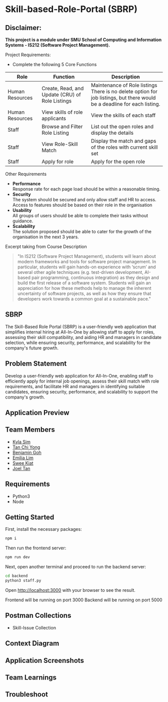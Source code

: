 # Skill-based-Role-Portal (SBRP)
 
## Disclaimer: 
**This project is a module under SMU School of Computing and Information Systems - IS212 (Software Project Management).** 

Project Requirements: 
- Complete the following 5 Core Functions


| Role                 | Function               | Description                                            |
|---------------------- |------------------------ |-------------------------------------------------------- |
| Human Resources      | Create, Read, and Update (CRU) of Role Listings | Maintenance of Role listings <br> There is no delete option for job listings, but there would be a deadline for each listing.|
| Human Resources      | View skills of role applicants     | View the skills of each staff                    |
| Staff                | Browse and Filter Role Listing | List out the open roles and display the details |
| Staff                | View Role-Skill Match | Display the match and gaps of the roles with current skill set |
| Staff                | Apply for role| Apply for the open role|

Other Requirements
- **Performance** <br>
Response rate for each page load should be within a reasonable timing.
- **Security**<br>
The system should be secured and only allow staff and HR to access. Access to features should be based on their role in the organisation
- **Usability**<br>
All groups of users should be able to complete their tasks without guidance.
- **Scalability**<br>
The solution proposed should be able to cater for the growth of the organisation in the next 3 years.
  



Excerpt taking from Course Description <br>
>"In IS212 (Software Project Management), students will learn about modern frameworks and tools for software project management. In particular, students will gain hands-on experience with ‘scrum’ and several other agile techniques (e.g. test-driven development, AI-based pair programming, continuous integration) as they design and build the first release of a software system. Students will gain an appreciation for how these methods help to manage the inherent uncertainty of software projects, as well as how they ensure that developers work towards a common goal at a sustainable pace."

## SBRP
The Skill-Based Role Portal (SBRP) is a user-friendly web application that simplifies internal hiring at All-In-One by allowing staff to apply for roles, assessing their skill compatibility, and aiding HR and managers in candidate selection, while ensuring security, performance, and scalability for the company's future growth.

## Problem Statement
Develop a user-friendly web application for All-In-One, enabling staff to efficiently apply for internal job openings, assess their skill match with role requirements, and facilitate HR and managers in identifying suitable candidates, ensuring security, performance, and scalability to support the company's growth.

## Application Preview

## Team Members
- [Kyla Sim](https://www.linkedin.com/in/kyla-sim/)
- [Tan Chi Yong](https://www.linkedin.com/in/chiyongtan/)
- [Benjamin Goh](https://www.linkedin.com/in/benjamin-goh-2a2544250/)
- [Emilia Lim](https://www.linkedin.com/in/emilialim/)
- [Swee Kiat](https://www.linkedin.com/in/swee-kiat-wong-934575229/)
- [Joel Tan](https://www.linkedin.com/in/joeltanec/)

## Requirements
- Python3
- Node

## Getting Started

First, install the necessary packages:

```sh
npm i
```
Then run the frontend server:
```sh
npm run dev
```


Next, open another terminal and proceed to run the backend server: 
```sh
cd backend
python3 staff.py
```
Open [http://localhost:3000](http://localhost:3000) with your browser to see the result.

Frontend will be running on port 3000
Backend will be running on port 5000

## Postman Collections
- Skill-Issue Collection

## Context Diagram


## Application Screenshots


## Team Learnings




## Troubleshoot


